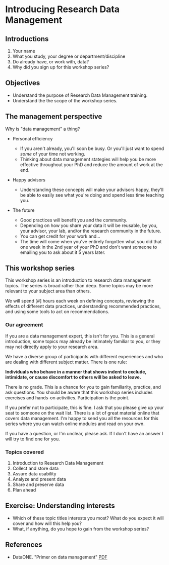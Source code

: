 # Introducing Research Data Management
## Introductions
1. Your name
2. What you study, your degree or department/discipline
3. Do already have, or work with, data?
4. Why did you sign up for this workshop series?

## Objectives
- Understand the purpose of Research Data Management training.
- Understand the the scope of the workshop series.

## The management perspective
Why is "data management" a thing?

- Personal efficiency
	- If you aren't already, you'll soon be busy. Or you'll just want to spend *some* of your time not working.
	- Thinking about data management stategies will help you be more effective throughout your PhD and reduce the amount of work at the end.

- Happy advisors
	- Understanding these concepts will make your advisors happy, they'll be able to easily see what you're doing and spend less time teaching you.

- The future
	- Good practices will benefit you and the community. 
	- Depending on how you share your data it will be reusable, by you, your advisor, your lab, and/or the research community in the future. 
	- You can get credit for your work and...
	- The time will come when you've entirely forgotten what you did that one week in the 2nd year of your PhD and don't want someone to emailing you to ask about it 5 years later.

## This workshop series
This workshop series is an introduction to research data management topics. The series is broad rather than deep. Some topics may be more relevant to your subject area than others. 

We will spend [#] hours each week on defining concepts, reviewing the effects of different data practices, understanding recommended practices, and using some tools to act on recommendations.

### Our agreement 
If you are a data management expert, this isn't for you. This is a general introduction, some topics may already be intimately familiar to you, or they may not directly apply to your research area. 

We have a diverse group of participants with different experiences and who are dealing with different subject matter. There is one rule:

**Individuals who behave in a manner that shows indent to exclude, intimidate, or cause discomfort to others will be asked to leave.**

There is no grade. This is a chance for you to gain familiarity, practice, and ask questions. You should be aware that this workshop series includes exercises and hands-on activities. Participation is the point.

If you prefer not to participate, this is fine. I ask that you please give up your seat to someone on the wait list. There is a lot of great material online that covers data management. I'm happy to send you all the resources for this series where you can watch online modules and read on your own.

If you have a question, or I'm unclear, please ask. If I don't have an answer I will try to find one for you. 


### Topics covered

1. Introduction to Research Data Management
2. Collect and store data
3. Assure data usability
4. Analyze and present data
5. Share and preserve data
6. Plan ahead

## Exercise: Understanding interests 
- Which of these topic titles interests you most? What do you expect it will cover and how will this help you?
- What, if anything, do you hope to gain from the workshop series?

## References
- DataONE. "Primer on data management" [PDF](http://escholarship.org/uc/item/7tf5q7n3)